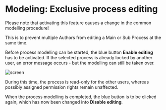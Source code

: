 # Modeling: Exclusive process editing

Please note that activating this feature causes a change in the common modelling procedure!

This is to prevent multiple Authors from editing a Main or Sub Process at the same time.  

Before process modelling can be started, the blue button __Enable editing__ has to be activated. If the selected process is already locked by another user, an error message occurs - but the modelling can still be taken over.

![screen](../media/enable_editing.png)   

During this time, the process is read-only for the other users, whereas possibly assigned permission rights remain unaffected.

When the process modelling is completed, the blue button is to be clicked again, which has now been changed into __Disable editing__.
